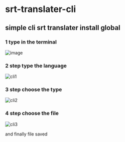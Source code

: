 # srt-translater-cli
## simple cli srt translater install global

### 1 type in the terminal
![image](https://user-images.githubusercontent.com/71392741/211586022-f5224d52-7c52-40cc-9705-2aa655ebc4b8.png)

### 2 step type the language
![cli1](https://user-images.githubusercontent.com/71392741/211582835-1ca3777d-e1ad-4fc4-97e0-72a1c110ecde.jpg)

### 3 step choose the type
![cli2](https://user-images.githubusercontent.com/71392741/211583456-f2b5e7d3-1186-4dff-8783-42b540fbc5b2.jpg)

### 4 step choose the file
![cli3](https://user-images.githubusercontent.com/71392741/211583722-ac0d6a5d-c1ab-4127-bd04-1d395ad10f1c.jpg)

and finally file saved
